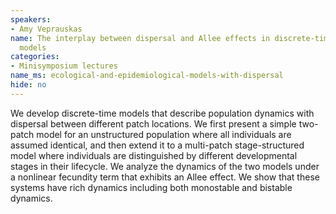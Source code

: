 ```yaml
---
speakers:
- Amy Veprauskas
name: The interplay between dispersal and Allee effects in discrete-time population
  models
categories:
- Minisymposium lectures
name_ms: ecological-and-epidemiological-models-with-dispersal
hide: no
---
```

We develop discrete-time models that describe population dynamics with dispersal between different patch locations. We first present a simple two-patch model for an unstructured population where all individuals are assumed identical, and then extend it to a multi-patch stage-structured model where individuals are distinguished by different developmental stages in their lifecycle. We analyze the dynamics of the two models under a nonlinear fecundity term that exhibits an Allee effect. We show that these systems have rich dynamics including both monostable and bistable dynamics.


